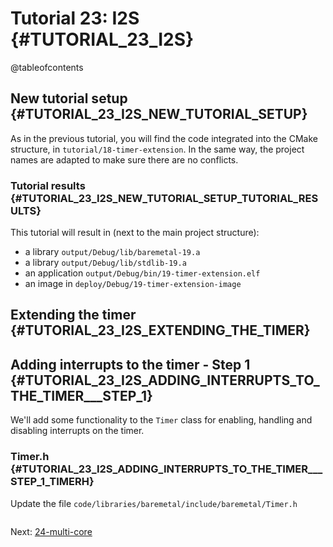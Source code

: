 # Tutorial 23: I2S {#TUTORIAL_23_I2S}

@tableofcontents

## New tutorial setup {#TUTORIAL_23_I2S_NEW_TUTORIAL_SETUP}

As in the previous tutorial, you will find the code integrated into the CMake structure, in `tutorial/18-timer-extension`.
In the same way, the project names are adapted to make sure there are no conflicts.

### Tutorial results {#TUTORIAL_23_I2S_NEW_TUTORIAL_SETUP_TUTORIAL_RESULTS}

This tutorial will result in (next to the main project structure):
- a library `output/Debug/lib/baremetal-19.a`
- a library `output/Debug/lib/stdlib-19.a`
- an application `output/Debug/bin/19-timer-extension.elf`
- an image in `deploy/Debug/19-timer-extension-image`

## Extending the timer {#TUTORIAL_23_I2S_EXTENDING_THE_TIMER}

## Adding interrupts to the timer - Step 1 {#TUTORIAL_23_I2S_ADDING_INTERRUPTS_TO_THE_TIMER___STEP_1}

We'll add some functionality to the `Timer` class for enabling, handling and disabling interrupts on the timer.

### Timer.h {#TUTORIAL_23_I2S_ADDING_INTERRUPTS_TO_THE_TIMER___STEP_1_TIMERH}

Update the file `code/libraries/baremetal/include/baremetal/Timer.h`

```cpp
```

Next: [24-multi-core](23-i2s.md)
